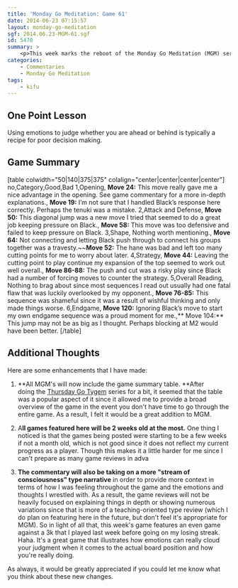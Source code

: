```yaml
---
title: 'Monday Go Meditation: Game 61'
date: 2014-06-23 07:15:57
layout: monday-go-meditation
sgf: 2014.06.23-MGM-61.sgf
id: 5470
summary: >
	<p>This week marks the reboot of the Monday Go Meditation (MGM) series! In the spirit of continuous improvement, I felt it was time to give this series an upgrade in order to continue striving for the perfect weekly column for my game reviews.</p>
categories:
	- Commentaries
	- Monday Go Meditation
tags:
	- kifu
---
```


## One Point Lesson

Using emotions to judge whether you are ahead or behind is typically a recipe for poor decision making.

## Game Summary

[table colwidth="50|140|375|375" colalign="center|center|center|center"]
no,Category,Good,Bad
1,Opening, **Move 24:** This move really gave me a nice advantage in the opening. See game commentary for a more in-depth explanations., **Move 19:** I’m not sure that I handled Black’s response here correctly. Perhaps the tenuki was a mistake.
2,Attack and Defense, **Move 50:** This diagonal jump was a new move I tried that seemed to do a great job keeping pressure on Black., **Move 58:** This move was too defensive and failed to keep pressure on Black.
3,Shape, Nothing worth mentioning., **Move 64:** Not connecting and letting Black push through to connect his groups together was a travesty.~~**Move 52:** The hane was bad and left too many cutting points for me to worry about later.
4,Strategy, **Move 44:** Leaving the cutting point to play continue my expansion of the top seemed to work out well overall., **Move 86-88:** The push and cut was a risky play since Black had a number of forcing moves to counter the strategy.
5,Overall Reading, Nothing to brag about since most sequences I read out usually had one fatal flaw that was luckily overlooked by my opponent., **Move 76-85:** This sequence was shameful since it was a result of wishful thinking and only made things worse.
6,Endgame, **Move 120:** Ignoring Black’s move to start my own endgame sequence was a proud moment for me.,** Move 104:** This jump may not be as big as I thought. Perhaps blocking at M2 would have been better.
[/table]

## Additional Thoughts

Here are some enhancements that I have made:

1.  **All MGM's will now include the game summary table. **After doing the [Thursday Go Tygem](/2014/06/19/thursday-go-tygem-game-07/ "Thursday Go Tygem: Game 07") series for a bit, it seemed that the table was a popular aspect of it since it allowed me to provide a broad overview of the game in the event you don't have time to go through the entire game. As a result, I felt it would be a great addition to MGM.

2.  A**ll games featured here will be 2 weeks old at the most.** One thing I noticed is that the games being posted were starting to be a few weeks if not a month old, which is not good since it does not reflect my current progress as a player. Though this makes it a little harder for me since I can't prepare as many game reviews in adva

3.  **The commentary will also be taking on a more "stream of consciousness" type narrative** in order to provide more context in terms of how I was feeling throughout the game and the emotions and thoughts I wrestled with. As a result, the game reviews will not be heavily focused on explaining things in depth or showing numerous variations since that is more of a teaching-oriented type review (which I do plan on featuring here in the future, but don't feel it's appropriate for MGM).
So in light of all that, this week's game features an even game against a 3k that I played last week before going on my losing streak. Haha. It's a great game that illustrates how emotions can really cloud your judgment when it comes to the actual board position and how you're really doing.

As always, it would be greatly appreciated if you could let me know what you think about these new changes.
